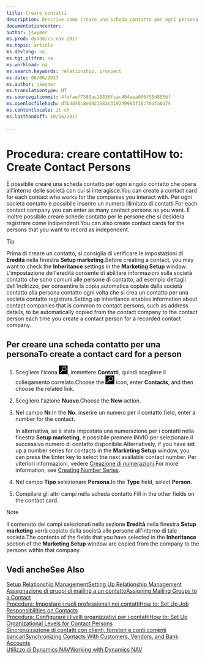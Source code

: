 ```yaml
---
title: Creare contatti
description: Descrive come creare una scheda contatto per ogni persona nuova o potenziale cliente con cui si ha una relazione d'affari.
documentationcenter: 
author: jswymer
ms.prod: dynamics-nav-2017
ms.topic: article
ms.devlang: na
ms.tgt_pltfrm: na
ms.workload: na
ms.search.keywords: relationship, prospect
ms.date: 06/06/2017
ms.author: jswymer
ms.translationtype: HT
ms.sourcegitcommit: 4fefaef7380ac10836fcac404eea006f55d8556f
ms.openlocfilehash: d7b4d46c8e6921983c319249983f16c70afa0a74
ms.contentlocale: it-ch
ms.lasthandoff: 10/16/2017

---
```

# <a name="how-to-create-contact-persons"></a><span data-ttu-id="b6ed0-103">Procedura: creare contatti</span><span class="sxs-lookup"><span data-stu-id="b6ed0-103">How to: Create Contact Persons</span></span>
<span data-ttu-id="b6ed0-104">È possibile creare una scheda contatto per ogni singolo contatto che opera all'interno delle società con cui si interagisce.</span><span class="sxs-lookup"><span data-stu-id="b6ed0-104">You can create a contact card for each contact who works for the companies you interact with.</span></span> <span data-ttu-id="b6ed0-105">Per ogni società contatto è possibile inserire un numero illimitato di contatti.</span><span class="sxs-lookup"><span data-stu-id="b6ed0-105">For each contact company you can enter as many contact persons as you want.</span></span> <span data-ttu-id="b6ed0-106">È inoltre possibile creare schede contatto per le persone che si desidera registrare come indipendenti.</span><span class="sxs-lookup"><span data-stu-id="b6ed0-106">You can also create contact cards for the persons that you want to record as independent.</span></span>

> [!TIP]  
>   <span data-ttu-id="b6ed0-107">Prima di creare un contatto, si consiglia di verificare le impostazioni di **Eredità** nella finestra **Setup marketing**.</span><span class="sxs-lookup"><span data-stu-id="b6ed0-107">Before creating a contact, you may want to check the **Inheritance** settings in the **Marketing Setup** window.</span></span> <span data-ttu-id="b6ed0-108">L'impostazione dell'eredità consente di abilitare informazioni sulla società contatto che sono comuni alle persone di contatto, ad esempio dettagli dell'indirizzo, per consentire la copia automatica copiate dalla società contatto alla persona contatto ogni volta che si crea un contatto per una società contatto registrata.</span><span class="sxs-lookup"><span data-stu-id="b6ed0-108">Setting up inheritance enables information about contact companies that is common to contact persons, such as address details, to be automatically copied from the contact company to the contact person each time you create a contact person for a recorded contact company.</span></span>

## <a name="to-create-a-contact-card-for-a-person"></a><span data-ttu-id="b6ed0-109">Per creare una scheda contatto per una persona</span><span class="sxs-lookup"><span data-stu-id="b6ed0-109">To create a contact card for a person</span></span>
1. <span data-ttu-id="b6ed0-110">Scegliere l'icona ![Cerca pagina o report](media/ui-search/search_small.png "icona Cerca pagina o report"), immettere **Contatti**, quindi scegliere il collegamento correlato.</span><span class="sxs-lookup"><span data-stu-id="b6ed0-110">Choose the ![Search for Page or Report](media/ui-search/search_small.png "Search for Page or Report icon") icon, enter **Contacts**, and then choose the related link.</span></span>
2. <span data-ttu-id="b6ed0-111">Scegliere l'azione **Nuovo**.</span><span class="sxs-lookup"><span data-stu-id="b6ed0-111">Choose the **New** action.</span></span>
3. <span data-ttu-id="b6ed0-112">Nel campo **Nr.**</span><span class="sxs-lookup"><span data-stu-id="b6ed0-112">In the **No.**</span></span> <span data-ttu-id="b6ed0-113">inserire un numero per il contatto.</span><span class="sxs-lookup"><span data-stu-id="b6ed0-113">field, enter a number for the contact.</span></span>

    <span data-ttu-id="b6ed0-114">In alternativa, se è stata impostata una numerazione per i contatti nella finestra **Setup marketing**, è possibile premere INVIO per selezionare il successivo numero di contatto disponibile.</span><span class="sxs-lookup"><span data-stu-id="b6ed0-114">Alternatively, if you have set up a number series for contacts in the **Marketing Setup** window, you can press the Enter key to select the next available contact number.</span></span> <span data-ttu-id="b6ed0-115">Per ulteriori informazioni, vedere [Creazione di numerazioni](ui-create-number-series.md).</span><span class="sxs-lookup"><span data-stu-id="b6ed0-115">For more information, see [Creating Number Series](ui-create-number-series.md).</span></span>
4. <span data-ttu-id="b6ed0-116">Nel campo **Tipo** selezionare **Persona**.</span><span class="sxs-lookup"><span data-stu-id="b6ed0-116">In the **Type** field, select **Person**.</span></span>
5. <span data-ttu-id="b6ed0-117">Compilare gli altri campi nella scheda contatto.</span><span class="sxs-lookup"><span data-stu-id="b6ed0-117">Fill in the other fields on the contact card.</span></span>

> [!NOTE]  
>   <span data-ttu-id="b6ed0-118">Il contenuto dei campi selezionati nella sezione **Eredità** nella finestra **Setup marketing** verrà copiato dalla società alle persone all'interno di tale società.</span><span class="sxs-lookup"><span data-stu-id="b6ed0-118">The contents of the fields that you have selected in the **Inheritance** section of the **Marketing Setup** window are copied from the company to the persons within that company.</span></span>

## <a name="see-also"></a><span data-ttu-id="b6ed0-119">Vedi anche</span><span class="sxs-lookup"><span data-stu-id="b6ed0-119">See Also</span></span>
[<span data-ttu-id="b6ed0-120">Setup Relationship Management</span><span class="sxs-lookup"><span data-stu-id="b6ed0-120">Setting Up Relationship Management</span></span>](marketing-setup-marketing.md)  
[<span data-ttu-id="b6ed0-121">Assegnazione di gruppi di mailing a un contatto</span><span class="sxs-lookup"><span data-stu-id="b6ed0-121">Assigning Mailing Groups to a Contact</span></span>](marketing-mailing-groups.md#AssignMailGroupContact)  
[<span data-ttu-id="b6ed0-122">Procedura: Impostare i ruoli professionali nei contatti</span><span class="sxs-lookup"><span data-stu-id="b6ed0-122">How to: Set Up Job Responsibilities on Contacts</span></span>](marketing-job-responsibilities.md)  
[<span data-ttu-id="b6ed0-123">Procedura: Configurare i livelli organizzativi per i contatti</span><span class="sxs-lookup"><span data-stu-id="b6ed0-123">How to: Set Up Organizational Levels for Contact Persons</span></span>](marketing-organizational-levels.md)  
[<span data-ttu-id="b6ed0-124">Sincronizzazione di contatti con clienti, fornitori e conti correnti bancari</span><span class="sxs-lookup"><span data-stu-id="b6ed0-124">Synchronizing Contacts With Customers, Vendors, and Bank Accounts</span></span>](marketing-synchronize-contacts-customers-vendors-bank-accounts.md)  
[<span data-ttu-id="b6ed0-125">Utilizzo di Dynamics NAV</span><span class="sxs-lookup"><span data-stu-id="b6ed0-125">Working with Dynamics NAV</span></span>](ui-work-product.md)  

